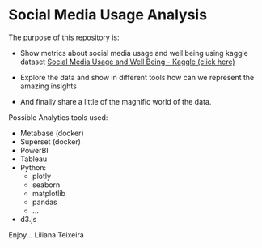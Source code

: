 # Social Media Usage Analysis

The purpose of this repository is:
 - Show metrics about social media usage and well being using kaggle dataset [Social Media Usage and Well Being - Kaggle (click here)](https://www.kaggle.com/datasets/emirhanai/social-media-usage-and-emotional-well-being)

 - Explore the data and show in different tools how can we represent the amazing insights

 - And finally share a little of the magnific world of the data.

Possible Analytics tools used:
 - Metabase (docker)
 - Superset (docker)
 - PowerBI
 - Tableau
 - Python:
    - plotly
    - seaborn
    - matplotlib
    - pandas
    - ...
 - d3.js


 Enjoy...
 Liliana Teixeira
